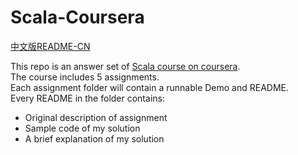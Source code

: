# Scala-Coursera  

[中文版README-CN](https://github.com/CtheSky/Scala-Coursera/blob/master/README-CN.md)

This repo is an answer set of [Scala course on coursera](https://www.coursera.org/learn/progfun1).  
The course includes 5 assignments.  
Each assignment folder will contain a runnable Demo and README.  
Every README in the folder contains:
* Original description of assignment
* Sample code of my solution
* A brief explanation of my solution


